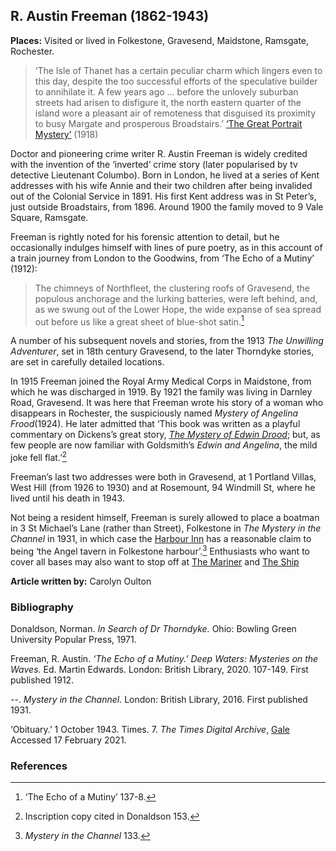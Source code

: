 ## R. Austin Freeman (1862-1943)

**Places:** Visited or lived in Folkestone, Gravesend, Maidstone, Ramsgate, Rochester.

>‘The Isle of Thanet has a certain peculiar charm which lingers even to this day, despite the too successful efforts of the speculative builder to annihilate it. A few years ago … before the unlovely suburban streets had arisen to disfigure it, the north eastern quarter of the island wore a pleasant air of remoteness that disguised its proximity to busy Margate and prosperous Broadstairs.’ 
[‘The Great Portrait Mystery’](http://gutenberg.net.au/ebooks05/0500471.txt) (1918)

Doctor and pioneering crime writer R. Austin Freeman is widely credited with the invention of the ‘inverted’ crime story (later popularised by tv detective Lieutenant Columbo). Born in London, he lived at a series of Kent addresses with his wife Annie and their two children after being invalided out of the Colonial Service in 1891.
His first Kent address was in St Peter’s, just outside Broadstairs, from 1896. Around 1900 the family moved to 9 Vale Square, Ramsgate.  

Freeman is rightly noted for his forensic attention to detail, but he occasionally indulges himself with lines of pure poetry, as in this account of a train journey from London to the Goodwins, from ‘The Echo of a Mutiny’ (1912):

>The chimneys of Northfleet, the clustering roofs of Gravesend, the populous anchorage and the lurking batteries, were left behind, and, as we swung out of the Lower Hope, the wide expanse of sea spread out before us like a great sheet of blue-shot satin.[^ref1] 

A number of his subsequent novels and stories, from the 1913 _The Unwilling Adventurer_, set in 18th century Gravesend, to the later Thorndyke stories, are set in carefully detailed locations. 

In 1915 Freeman joined the Royal Army Medical Corps in Maidstone, from which he was discharged in 1919. By 1921 the family was living in Darnley Road, Gravesend. It was here that Freeman wrote his story of a woman who disappears in Rochester, the suspiciously named _Mystery of Angelina Frood_(1924). He later admitted that ‘This book was written as a playful commentary on Dickens’s great story, [_The Mystery of Edwin Drood_](/dickens/edwin-drood-curated-walk); but, as few people are now familiar with Goldsmith’s _Edwin and Angelina_, the mild joke fell flat.’[^ref2] 

Freeman’s last two addresses were both in Gravesend, at 1 Portland Villas, West Hill (from 1926 to 1930) and at Rosemount, 94 Windmill St, where he lived until his death in 1943.

Not being a resident himself, Freeman is surely allowed to place a boatman in 3 St Michael’s Lane (rather than Street), Folkestone in _The Mystery in the Channel_ in 1931, in which case the [Harbour Inn](http://www.dover-kent.com/Harbour-Inn-Folkestone.html) has a reasonable claim to being ‘the Angel tavern in Folkestone harbour’.[^ref3]  Enthusiasts who want to cover all bases may also want to stop off at [The Mariner]( http://www.dover-kent.com/Mariner-Folkestone.html) and [The Ship]( http://www.dover-kent.com/Ship-Inn-Folkestone.html)

**Article written by:** Carolyn Oulton

### Bibliography

Donaldson, Norman. _In Search of Dr Thorndyke._ Ohio: Bowling Green University Popular Press, 1971.   

Freeman, R. Austin. _‘The Echo of a Mutiny.’ Deep Waters: Mysteries on the Waves._ Ed. Martin Edwards. London: British Library, 2020. 107-149. First published 1912.

--. _Mystery in the Channel._ London: British Library, 2016. First published 1931.

‘Obituary.’ 1 October 1943. Times. 7. _The Times Digital Archive_, [Gale](link.gale.com/apps/doc/CS119618881/GDCS?u=ccc_uni&sid=GDCS&xid=c53573ce.) Accessed 17 February 2021.

### References

[^ref1]:  ‘The Echo of a Mutiny’ 137-8.   
[^ref2]:  Inscription copy cited in Donaldson 153.   
[^ref3]:  _Mystery in the Channel_ 133.   


